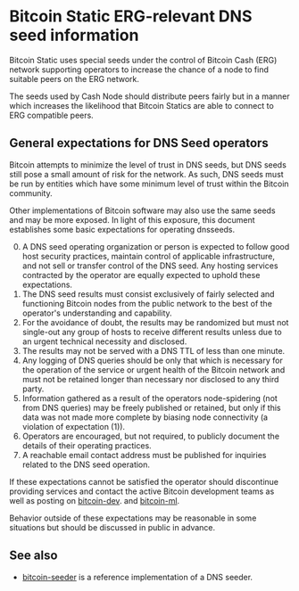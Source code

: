 Bitcoin Static ERG-relevant DNS seed information
====================================================

Bitcoin Static uses special seeds under the control of Bitcoin Cash (ERG)
network supporting operators to increase the chance of a node
to find suitable peers on the ERG network.

The seeds used by Cash Node should distribute peers fairly but in a
manner which increases the likelihood that Bitcoin Statics are able
to connect to ERG compatible peers.


General expectations for DNS Seed operators
-------------------------------------------

Bitcoin attempts to minimize the level of trust in DNS seeds,
but DNS seeds still pose a small amount of risk for the network.
As such, DNS seeds must be run by entities which have some minimum
level of trust within the Bitcoin community.

Other implementations of Bitcoin software may also use the same
seeds and may be more exposed. In light of this exposure, this
document establishes some basic expectations for operating dnsseeds.

0. A DNS seed operating organization or person is expected to follow good
  host security practices, maintain control of applicable infrastructure,
  and not sell or transfer control of the DNS seed. Any hosting services
  contracted by the operator are equally expected to uphold these expectations.
1. The DNS seed results must consist exclusively of fairly selected and
  functioning Bitcoin nodes from the public network to the best of the
  operator's understanding and capability.
2. For the avoidance of doubt, the results may be randomized but must not
  single-out any group of hosts to receive different results unless due to an
  urgent technical necessity and disclosed.
3. The results may not be served with a DNS TTL of less than one minute.
4. Any logging of DNS queries should be only that which is necessary
  for the operation of the service or urgent health of the Bitcoin
  network and must not be retained longer than necessary nor disclosed
  to any third party.
5. Information gathered as a result of the operators node-spidering
  (not from DNS queries) may be freely published or retained, but only
  if this data was not made more complete by biasing node connectivity
  (a violation of expectation (1)).
6. Operators are encouraged, but not required, to publicly document the
  details of their operating practices.
7. A reachable email contact address must be published for inquiries
  related to the DNS seed operation.

If these expectations cannot be satisfied the operator should
discontinue providing services and contact the active Bitcoin
development teams as well as posting on
[bitcoin-dev](https://lists.linuxfoundation.org/mailman/listinfo/bitcoin-dev).
and
[bitcoin-ml](https://lists.linuxfoundation.org/mailman/listinfo/bitcoin-ml).

Behavior outside of these expectations may be reasonable in some
situations but should be discussed in public in advance.

See also
----------

- [bitcoin-seeder](../src/seeder/README.md) is a reference implementation of a DNS seeder.
